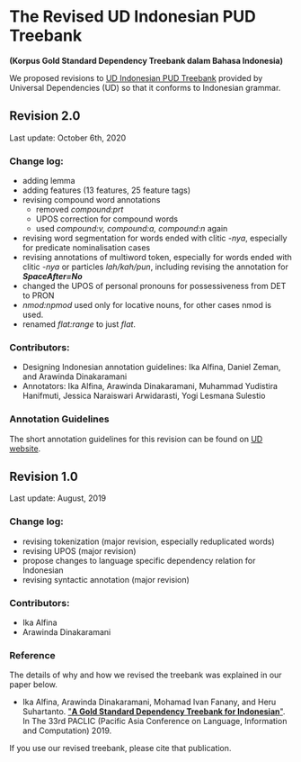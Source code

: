 # The Revised UD Indonesian PUD Treebank
**(Korpus Gold Standard Dependency Treebank dalam Bahasa Indonesia)**

We proposed revisions to [UD Indonesian PUD Treebank](https://github.com/UniversalDependencies/UD_Indonesian-PUD) provided by Universal Dependencies (UD) so that it conforms to Indonesian grammar.

## Revision 2.0
Last update: October 6th, 2020

### Change log:
* adding lemma
* adding features (13 features, 25 feature tags)
* revising compound word annotations
  * removed _compound:prt_
  * UPOS correction for compound words
  * used _compound:v, compound:a, compound:n_  again
* revising word segmentation for words ended with clitic _-nya_, especially for predicate nominalisation cases
* revising annotations of multiword token, especially for words ended with clitic  _-nya_ or particles  _lah/kah/pun_, including revising the annotation for _**SpaceAfter=No**_
* changed the UPOS of personal pronouns for possessiveness from DET to PRON
* _nmod:npmod_ used only for locative nouns, for other cases nmod is used.
* renamed _flat:range_ to just _flat_.

### Contributors: 
* Designing Indonesian annotation guidelines: Ika Alfina, Daniel Zeman, and Arawinda Dinakaramani
* Annotators: Ika Alfina, Arawinda Dinakaramani, Muhammad Yudistira Hanifmuti, Jessica Naraiswari Arwidarasti, Yogi Lesmana Sulestio

### Annotation Guidelines
The short annotation guidelines for this revision can be found on [UD website](https://universaldependencies.org/id/index.html).

## Revision 1.0
Last update: August, 2019

### Change log:
* revising tokenization (major revision, especially reduplicated words)
* revising UPOS (major revision)
* propose changes to language specific dependency relation for Indonesian
* revising syntactic annotation (major revision)

### Contributors: 
* Ika Alfina 
* Arawinda Dinakaramani

### Reference
The details of why and how we revised the treebank was explained in our paper below.

* Ika Alfina, Arawinda Dinakaramani, Mohamad Ivan Fanany, and Heru Suhartanto. ["**A Gold Standard Dependency Treebank for Indonesian**"](https://waseda.repo.nii.ac.jp/?action=repository_action_common_download&item_id=48059&item_no=1&attribute_id=101&file_no=1). In The 33rd PACLIC (Pacific Asia Conference on Language, Information and Computation) 2019. 

If you use our revised treebank, please cite that publication.

